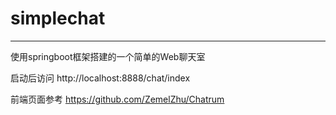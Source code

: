 # simplechat
---

使用springboot框架搭建的一个简单的Web聊天室

启动后访问 http://localhost:8888/chat/index

前端页面参考
https://github.com/ZemelZhu/Chatrum
